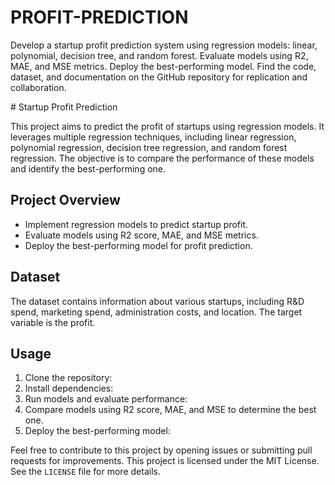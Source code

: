 # PROFIT-PREDICTION
Develop a startup profit prediction system using regression models: linear, polynomial, decision tree, and random forest. Evaluate models using R2, MAE, and MSE metrics. Deploy the best-performing model. Find the code, dataset, and documentation on the GitHub repository for replication and collaboration.


\# Startup Profit Prediction

This project aims to predict the profit of startups using regression models. It leverages multiple regression techniques, including linear regression, polynomial regression, decision tree regression, and random forest regression. The objective is to compare the performance of these models and identify the best-performing one.

## Project Overview

- Implement regression models to predict startup profit.
- Evaluate models using R2 score, MAE, and MSE metrics.
- Deploy the best-performing model for profit prediction.

## Dataset

The dataset contains information about various startups, including R&D spend, marketing spend, administration costs, and location. The target variable is the profit.

## Usage

1. Clone the repository:
2. Install dependencies:
3. Run models and evaluate performance:
4. Compare models using R2 score, MAE, and MSE to determine the best one.
5. Deploy the best-performing model:



Feel free to contribute to this project by opening issues or submitting pull requests for improvements. This project is licensed under the MIT License. See the `LICENSE` file for more details.



